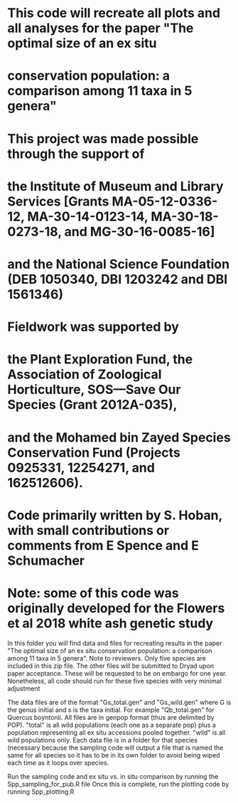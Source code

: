 # This code will recreate all plots and all analyses for the paper "The optimal size of an ex situ 
# conservation population: a comparison among 11 taxa in 5 genera"
# This project was made possible through the support of 
# the Institute of Museum and Library Services [Grants MA-05-12-0336-12, MA-30-14-0123-14, MA-30-18-0273-18, and MG-30-16-0085-16] 
# and the National Science Foundation (DEB 1050340, DBI 1203242 and DBI 1561346)
# Fieldwork was supported by 
# the Plant Exploration Fund, the Association of Zoological Horticulture, SOS—Save Our Species (Grant 2012A-035), 
# and the Mohamed bin Zayed Species Conservation Fund (Projects 0925331, 12254271, and 162512606). 
# Code primarily written by S. Hoban, with small contributions or comments from E Spence and E Schumacher
# Note: some of this code was originally developed for the Flowers et al 2018 white ash genetic study

In this folder you will find data and files for recreating results in the paper "The optimal size of an ex situ conservation population: a comparison among 11 taxa in 5 genera".  Note to reviewers.  Only five species are included in this zip file.  The other files will be submitted to Dryad upon paper acceptance.  These will be requested to be on embargo for one year.  Nonetheless, all code should run for these five species with very minimal adjustment

The data files are of the format "Gs_total.gen" and "Gs_wild.gen" where G is the genus initial and s is the taxa initial.  For example "Qb_total.gen" for Quercus boyntonii.  All files are in genpop format (thus are delimited by POP).  "total" is all wild populations (each one as a separate pop) plus a population representing all ex situ accessions pooled together.  "wild" is all wild populations only.  Each data file is in a folder for that species (necessary because the sampling code will output a file that is named the same for all species so it has to be in its own folder to avoid being wiped each time as it loops over species.

Run the sampling code and ex situ vs. in situ comparison by running the Spp_sampling_for_pub.R file
Once this is complete, run the plotting code by running Spp_plotting.R
